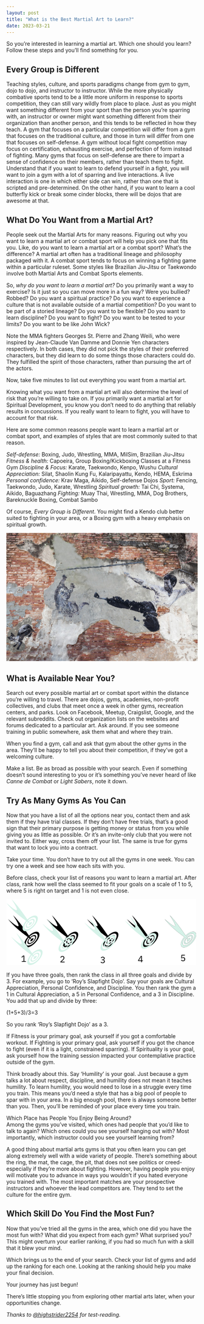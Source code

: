 ```yaml
---
layout: post
title: "What is the Best Martial Art to Learn?"
date: 2023-03-21
---
```


So you’re interested in learning a martial art. Which one should you learn? Follow these steps and you’ll find something for you.   

## Every Group is Different  
Teaching styles, culture, and sports paradigms change from gym to gym, dojo to dojo, and instructor to instructor. While the more physically combative sports tend to be a little more uniform in response to sports competition, they can still vary wildly from place to place. Just as you might want something different from your sport than the person you’re sparring with, an instructor or owner might want something different from their organization than another person, and this tends to be reflected in how they teach. A gym that focuses on a particular competition will differ from a gym that focuses on the traditional culture, and those in turn will differ from one that focuses on self-defense. A gym without local fight competition may focus on certification, exhausting exercise, and perfection of form instead of fighting. Many gyms that focus on self-defense are there to impart a sense of confidence on their members, rather than teach them to fight. Understand that if you want to learn to defend yourself in a fight, you will want to join a gym with a lot of sparring and live interactions. A live interaction is one in which either side can win, rather than one that is scripted and pre-determined. On the other hand, if you want to learn a cool butterfly kick or break some cinder blocks, there will be dojos that are awesome at that.  

## What Do You Want from a Martial Art?  
People seek out the Martial Arts for many reasons. Figuring out why you want to learn a martial art or combat sport will help you pick one that fits you. Like, do you want to learn a martial art or a combat sport? What’s the difference? A martial art often has a traditional lineage and philosophy packaged with it. A combat sport tends to focus on winning a fighting game within a particular ruleset. Some styles like Brazilian Jiu-Jitsu or Taekwondo involve both Martial Arts and Combat Sports elements.  

So, _why do you want to learn a martial art?_ Do you primarily want a way to exercise? Is it just so you can move more in a fun way? Were you bullied? Robbed? Do you want a spiritual practice? Do you want to experience a culture that is not available outside of a martial competition? Do you want to be part of a storied lineage? Do you want to be flexible? Do you want to learn discipline? Do you want to fight? Do you want to be tested to your limits? Do you want to be like John Wick?   

Note the MMA fighters Georges St. Pierre and Zhang Weili, who were inspired by Jean-Claude Van Damme and Donnie Yen characters respectively. In both cases, they did not pick the styles of their preferred characters, but they did learn to do some things those characters could do. They fulfilled the spirit of those characters, rather than pursuing the art of the actors.  

Now, take five minutes to list out everything you want from a martial art.   

Knowing what you want from a martial art will also determine the level of risk that you’re willing to take on. If you primarily want a martial art for Spiritual Development, you know you don’t need to do anything that reliably results in concussions. If you really want to learn to fight, you will have to account for that risk.  

Here are some common reasons people want to learn a martial art or combat sport, and examples of styles that are most commonly suited to that reason.   

*Self-defense:* Boxing, Judo, Wrestling, MMA, MilSim, Brazilian Jiu-Jitsu
*Fitness & health:* Capoeira, Group Boxing/Kickboxing Classes at a Fitness Gym
*Discipline & Focus:* Karate, Taekwondo, Kenpo, Wushu
*Cultural Appreciation:* Silat, Shaolin Kung Fu, Kalaripayattu, Kendo, HEMA, Eskrima
*Personal confidence:* Krav Maga, Aikido, Self-defense Dojos
*Sport:* Fencing, Taekwondo, Judo, Karate, Wrestling
*Spiritual growth:* Tai Chi, Systema, Aikido, Baguazhang
*Fighting:* Muay Thai, Wrestling, MMA, Dog Brothers, Bareknuckle Boxing, Combat Sambo

Of course, _Every Group is Different_. You might find a Kendo club better suited to fighting in your area, or a Boxing gym with a heavy emphasis on spiritual growth.   

![Bruce Lee Graffiti in Penang](https://github.com/ray-dorai/ray-dorai.github.io/blob/master/assets/yaopey-yong-penang.jpg?raw=true)

## What is Available Near You?  
Search out every possible martial art or combat sport within the distance you’re willing to travel. There are dojos, gyms, academies, non-profit collectives, and clubs that meet once a week in other gyms, recreation centers, and parks. Look on Facebook, Meetup, Craigslist, Google, and the relevant subreddits. Check out organization lists on the websites and forums dedicated to a particular art. Ask around. If you see someone training in public somewhere, ask them what and where they train.   

When you find a gym, call and ask that gym about the other gyms in the area. They’ll be happy to tell you about their competition, if they’ve got a welcoming culture.  

Make a list. Be as broad as possible with your search. Even if something doesn’t sound interesting to you or it’s something you’ve never heard of like _Canne de Combat_ or _Light Sabers_, note it down.   

## Try As Many Gyms As You Can  
Now that you have a list of all the options near you, contact them and ask them if they have trial classes. If they don’t have free trials, that’s a good sign that their primary purpose is getting money or status from you while giving you as little as possible. Or it’s an invite-only club that you were not invited to. Either way, cross them off your list. The same is true for gyms that want to lock you into a contract.  

Take your time. You don’t have to try out all the gyms in one week. You can try one a week and see how each sits with you.  

Before class, check your list of reasons you want to learn a martial art. After class, rank how well the class seemed to fit your goals on a scale of 1 to 5, where 5 is right on target and 1 is not even close.  

![Ranking Value from 1 to 5](https://github.com/ray-dorai/ray-dorai.github.io/blob/master/assets/precision_target.png?raw=true)

If you have three goals, then rank the class in all three goals and divide by 3. For example, you go to ‘Roy’s Slapfight Dojo’. Say your goals are Cultural Appreciation, Personal Confidence, and Discipline. You then rank the gym a 1 in Cultural Appreciation, a 5 in Personal Confidence, and a 3 in Discipline. You add that up and divide by three:   

(1+5+3)/3=3  

So you rank ‘Roy’s Slapfight Dojo’ as a 3.   

If Fitness is your primary goal, ask yourself if you got a comfortable workout. If Fighting is your primary goal, ask yourself if you got the chance to fight (even if it is a light, constrained sparring). If Spirituality is your goal, ask yourself how the training session impacted your contemplative practice outside of the gym.   

Think broadly about this. Say ‘Humility’ is your goal. Just because a gym talks a lot about respect, discipline, and humility does not mean it teaches humility. To learn humility, you would need to lose in a struggle every time you train. This means you’d need a style that has a big pool of people to spar with in your area. In a big enough pool, there is always someone better than you. Then, you’ll be reminded of your place every time you train.   

Which Place has People You Enjoy Being Around?  
Among the gyms you’ve visited, which ones had people that you’d like to talk to again? Which ones could you see yourself hanging out with? Most importantly, which instructor could you see yourself learning from?   

A good thing about martial arts gyms is that you often learn you can get along extremely well with a wide variety of people. There’s something about the ring, the mat, the cage, the pit, that does not see politics or creed- especially if they’re more about fighting. However, having people you enjoy will motivate you to advance in ways you wouldn’t if you hated everyone you trained with. The most important matches are your prospective instructors and whoever the lead competitors are. They tend to set the culture for the entire gym.   

## Which Skill Do You Find the Most Fun?  
Now that you’ve tried all the gyms in the area, which one did you have the most fun with? What did you expect from each gym? What surprised you? This might overturn your earlier ranking, if you had so much fun with a skill that it blew your mind.   

Which brings us to the end of your search. Check your list of gyms and add up the ranking for each one. Looking at the ranking should help you make your final decision.  

Your journey has just begun!   

There’s little stopping you from exploring other martial arts later, when your opportunities change.   





_Thanks to [@highstrider2254](https://twitter.com/highstrider2254) for test-reading._

